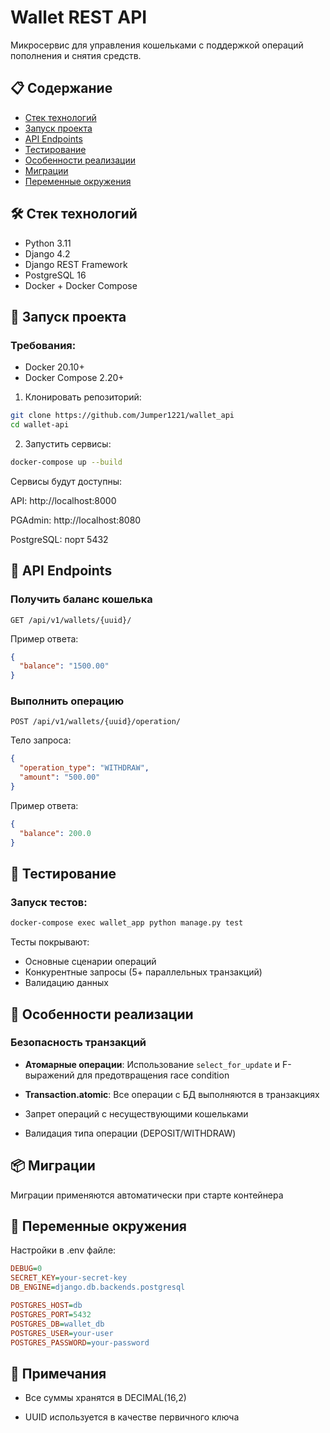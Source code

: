 # Wallet REST API

Микросервис для управления кошельками с поддержкой операций пополнения и снятия средств.

## 📋 Содержание

- [Стек технологий](#-стек-технологий)
- [Запуск проекта](#-запуск-проекта)
- [API Endpoints](#-api-endpoints)
- [Тестирование](#-тестирование)
- [Особенности реализации](#-особенности-реализации)
- [Миграции](#-миграции)
- [Переменные окружения](#-переменные-окружения)

## 🛠 Стек технологий

- Python 3.11
- Django 4.2
- Django REST Framework
- PostgreSQL 16
- Docker + Docker Compose

## 🚀 Запуск проекта

### Требования:

- Docker 20.10+
- Docker Compose 2.20+

1. Клонировать репозиторий:

```bash
git clone https://github.com/Jumper1221/wallet_api
cd wallet-api
```

2. Запустить сервисы:

```bash
docker-compose up --build
```

Сервисы будут доступны:

API: http://localhost:8000

PGAdmin: http://localhost:8080

PostgreSQL: порт 5432

## 📡 API Endpoints

### Получить баланс кошелька

```
GET /api/v1/wallets/{uuid}/
```

Пример ответа:

```json
{
  "balance": "1500.00"
}
```

### Выполнить операцию

```
POST /api/v1/wallets/{uuid}/operation/
```

Тело запроса:

```json
{
  "operation_type": "WITHDRAW",
  "amount": "500.00"
}
```

Пример ответа:

```json
{
  "balance": 200.0
}
```

## 🧪 Тестирование

### Запуск тестов:

```bash
docker-compose exec wallet_app python manage.py test
```

Тесты покрывают:

- Основные сценарии операций
- Конкурентные запросы (5+ параллельных транзакций)
- Валидацию данных

## 🔐 Особенности реализации

### Безопасность транзакций

- **Атомарные операции**: Использование ```select_for_update``` и F-выражений для предотвращения race condition

- **Transaction.atomic**: Все операции с БД выполняются в транзакциях

- Запрет операций с несуществующими кошельками

- Валидация типа операции (DEPOSIT/WITHDRAW)

## 📦 Миграции

Миграции применяются автоматически при старте контейнера

## 🔧 Переменные окружения

Настройки в .env файле:

```ini
DEBUG=0
SECRET_KEY=your-secret-key
DB_ENGINE=django.db.backends.postgresql

POSTGRES_HOST=db
POSTGRES_PORT=5432
POSTGRES_DB=wallet_db
POSTGRES_USER=your-user
POSTGRES_PASSWORD=your-password
```

## 📌 Примечания

- Все суммы хранятся в DECIMAL(16,2)

- UUID используется в качестве первичного ключа
